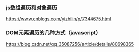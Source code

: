 ### js数组遍历和对象遍历
https://www.cnblogs.com/yizhilin/p/7344675.html

### DOM元素遍历的几种方式（javascript）
https://blog.csdn.net/qq_35087256/article/details/80698365







